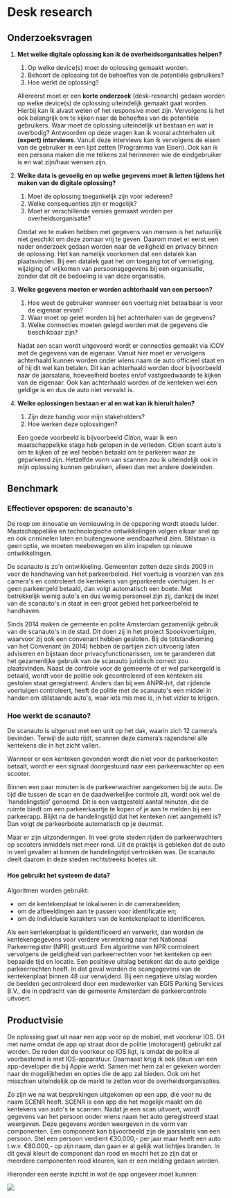 # Desk research

## Onderzoeksvragen

1.  **Met welke digitale oplossing kan ik de overheidsorganisaties helpen?**

    1. Op welke device(s) moet de oplossing gemaakt worden.
    2. Behoort de oplossing tot de behoeftes van de potentiële gebruikers?
    3. Hoe werkt de oplossing?

    Allereerst moet er een **korte onderzoek** (desk-research) gedaan worden op welke device(s) de oplossing uiteindelijk gemaakt gaat worden. Hierbij kan ik alvast weten of het responsive moet zijn. Vervolgens is het ook belangrijk om te kijken naar de behoeftes van de potentiële gebruikers. Waar moet de oplossing uiteindelijk uit bestaan en wat is overbodig? Antwoorden op deze vragen kan ik vooral achterhalen uit **(expert) interviews**. Vanuit deze interviews kan ik vervolgens de eisen van de gebruiker in een lijst zetten (Programma van Eisen). Ook kan ik een persona maken die me telkens zal herinneren wie de eindgebruiker is en wat zijn/haar wensen zijn.
2.  **Welke data is gevoelig en op welke gegevens moet ik letten tijdens het maken van de digitale oplossing?**

    1. Moet de oplossing toegankelijk zijn voor iedereen?
    2. Welke consequenties zijn er mogelijk?
    3. Moet er verschillende versies gemaakt worden per overheidsorganisatie?

    Omdat we te maken hebben met gegevens van mensen is het natuurlijk niet geschikt om deze zomaar vrij te geven. Daarom moet er eerst een nader onderzoek gedaan worden naar de veiligheid en privacy binnen de oplossing. Het kan namelijk voorkomen dat een datalek kan plaatsvinden. Bij een datalek gaat het om toegang tot of vernietiging, wijziging of vrijkomen van persoonsgegevens bij een organisatie, zonder dat dit de bedoeling is van deze organisatie.
3.  **Welke gegevens moeten er worden achterhaald van een persoon?**

    1. Hoe weet de gebruiker wanneer een voertuig niet betaalbaar is voor de eigenaar ervan?
    2. Waar moet op gelet worden bij het achterhalen van de gegevens?
    3. Welke connecties moeten gelegd worden met de gegevens die beschikbaar zijn?

    Nadat een scan wordt uitgevoerd wordt er connecties gemaakt via iCOV met de gegevens van de eigenaar. Vanuit hier moet er vervolgens achterhaald kunnen worden onder wiens naam de auto officieel staat en of hij dit wel kan betalen. Dit kan achterhaald worden door bijvoorbeeld naar de jaarsalaris, hoeveelheid boetes en/of vastgoedwaarde te kijken van de eigenaar. Ook kan achterhaald worden of de kenteken wel een geldige is en dus de auto niet vervalst is.
4.  **Welke oplossingen bestaan er al en wat kan ik hieruit halen?**

    1. Zijn deze handig voor mijn stakeholders?
    2. Hoe werken deze oplossingen?

    Een goede voorbeeld is bijvoorbeeld _Cition_, waar ik een maatschappelijke stage heb gelopen in de verleden. Cition scant auto's om te kijken of ze wel hebben betaald om te parkeren waar ze geparkeerd zijn. Hetzelfde vorm van scannen zou ik uiteindelijk ook in mijn oplossing kunnen gebruiken, alleen dan met andere doeleinden.

## Benchmark

### Effectiever opsporen: de scanauto's

De roep om innovatie en vernieuwing in de opsporing wordt steeds luider. Maatschappeliike en technologische ontwikkelingen volgen elkaar snel op en ook criminelen laten en buitengewone wendbaarheid zien. Stilstaan is geen optie, we moeten meebewegen en slim inspelen op nieuwe ontwikkelingen.

De scanauto is zo'n ontwikkeling. Gemeenten zetten deze sinds 2009 in voor de handhaving van het parkeerbeleid. Het voertuig is voorzien van zes camera's en controleert de kentekens van geparkeerde voertuigen. Is er geen parkeergeld betaald, dan volgt automatisch een boete. Met betrekkelijk weinig auto's en dus weinig personeel zijn zij, dankzij de inzet van de scanauto's in staat in een groot gebied het parkeerbeleid te handhaven.

Sinds 2014 maken de gemeente en polite Amsterdam gezamenlijk gebruik van de scanauto's in de stad. Dit doen zij in het project Spookvoertuigen, waarvoor zij ook een convenant hebben gesloten. Bij de totstandkoming van het Convenant (in 2014) hebben de partijen zich uitvoerig laten adviseren en bijstaan door privacyfunctionarissen, om te garanderen dat het gezamenlijke gebruik van de scanauto juridisch correct zou plaatsvinden. Naast de controle voor de gemeente of er wel parkeergeld is betaald, wordt voor de politie ook gecontroleerd of een kenteken als gestolen staat geregistreerd. Anders dan bij een ANPR-hit, dat rijdende voertuigen controleert, heeft de politie met de scanauto's een middel in handen om stilstaande auto's, waar iets mis mee is, in het vizier te krijgen.

### Hoe werkt de scanauto?

De scanauto is uitgerust met een unit op het dak, waarin zich 12 camera’s bevinden. Terwijl de auto rijdt, scannen deze camera’s razendsnel alle kentekens die in het zicht vallen.

Wanneer er een kenteken gevonden wordt die niet voor de parkeerkosten betaalt, wordt er een signaal doorgestuurd naar een parkeerwachter op een scooter.

Binnen een paar minuten is de parkeerwachter aangekomen bij de auto. De tijd die tussen de scan en de daadwerkelijke controle zit, wordt ook wel de ‘handelingstijd’ genoemd. Dit is een vastgesteld aantal minuten, die de ruimte biedt om een parkeerkaartje te kopen of je aan te melden bij een parkeerapp. Blijkt na de handelingstijd dat het kenteken niet aangemeld is? Dan volgt de parkeerboete automatisch op je deurmat.

Maar er zijn uitzonderingen. In veel grote steden rijden de parkeerwachters op scooters inmiddels niet meer rond. Uit de praktijk is gebleken dat de auto in veel gevallen al binnen de handelingstijd vertrokken was. De scanauto deelt daarom in deze steden rechtstreeks boetes uit.

#### Hoe gebruikt het systeem de data?

Algoritmen worden gebruikt:

* om de kentekenplaat te lokaliseren in de camerabeelden;
* om de afbeeldingen aan te passen voor identificatie en;
* om de individuele karakters van de kentekenplaat te identificeren.

Als een kentekenplaat is geïdentificeerd en verwerkt, dan worden de kentekengegevens voor verdere verwerking naar het Nationaal Parkeerregister (NPR) gestuurd. Een algoritme van NPR controleert vervolgens de geldigheid van parkeerrechten voor het kenteken op een bepaalde tijd en locatie. Een positieve uitslag betekent dat de auto geldige parkeerrechten heeft. In dat geval worden de scangegevens van de kentekenplaat binnen 48 uur verwijderd. Bij een negatieve uitslag worden de beelden gecontroleerd door een medewerker van EGIS Parking Services B.V., die in opdracht van de gemeente Amsterdam de parkeercontrole uitvoert.

## Productvisie

De oplossing gaat uit naar een app voor op de mobiel, met voorkeur IOS. Dit met name omdat de app op straat door de politie (motoragent) gebruikt zal worden. De reden dat de voorkeur op IOS ligt, is omdat de politie al voorbestemd is met IOS-apparatuur. Daarnaast krijg ik ook steun van een app-developer die bij Apple werkt. Samen met hem zal er gekeken worden naar de mogelijkheden en opties die de app zal bieden. Ook om het misschien uiteindelijk op de markt te zetten voor de overheidsorganisaties.

Zo zijn we na wat besprekingen uitgekomen op een app, die voor nu de naam SCENR heeft. SCENR is een app die het mogelijk maakt om de kentekens van auto's te scannen. Nadat je een scan uitvoert, wordt gegevens van het persoon onder wiens naam het auto geregistreerd staat weergeven. Deze gegevens worden weergeven in de vorm van componenten. Een component kan bijvoorbeeld zijn de jaarsalaris van een persoon. Stel een persoon verdient €30.000,- per jaar maar heeft een auto t.w.v. €80.000,- op zijn naam, dan gaan er al gelijk wat lichtjes branden. In dit geval kleurt de component dan rood en mocht het zo zijn dat er meerdere componenten rood kleuren, kan er een melding gedaan worden.

Hieronder een eerste inzicht in wat de app ongeveer moet kunnen:

![](<../.gitbook/assets/image (13).png>)
